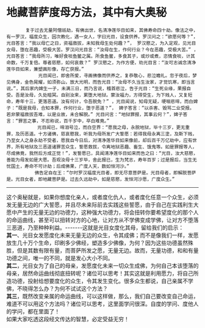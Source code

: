 # 地藏菩萨度母方法，其中有大奥秘

		   复于过去无量阿僧祇劫，有佛出世，名清净莲华目如来，其佛寿命四十劫。像法之中，有一罗汉，福度众生，因次教化，遇一女人，字曰光目，设食供养。罗汉问之：“欲愿何等？”， 光目答言：“我以母亡之日，资福救拔，未知我母生处何趣？”， 罗汉愍之，为入定观，见光目女母，堕在恶趣，受极大苦。罗汉问光目言：“汝母在生，作何行业？今在恶趣，受极大苦。” ，光目答言：“我母所习，唯好食啖鱼鳖之属。所食鱼鳖，多食其子，或炒或煮，恣情食啖，计其命数，千万复倍。尊者慈愍，如何哀救？” 罗汉愍之，为作方便，劝光目言：“汝可志诚念清净莲华目如来，兼塑画形像，存亡获报。”  
		   　   光目闻已，即舍所爱，寻画佛像而供养之，复恭敬心，悲泣瞻礼。忽于夜后，梦见佛身，金色晃耀，如须弥山，放大光明，而告光目：“汝母不久当生汝家，才觉饥寒，即当言说。”，其后家内婢生一子，未满三日，而乃言说，稽首悲泣，告于光目：“生死业缘，果报自受。吾是汝母，久处暗冥。自别汝来，累堕大地狱。蒙汝福力，方得受生，为下贱人，又复短命，寿年十三，更落恶道。汝有何计，令吾脱免？” ，光目闻说，知母无疑，哽咽悲啼，而白婢子：“既是我母，合知本罪，作何行业，堕于恶道？”， 婢子答言：“以杀害、毁骂二业受报。若非蒙福救拔吾难，以是业故，未合解脱。” 光目问言：“地狱罪报，其事云何？”，婢子答言：“罪苦之事，不忍称说，百千岁中，卒白难竟。”  
		   　　 光目闻已，啼泪号泣，而白空界：“愿我之母，永脱地狱，毕十三岁，更无重罪，及历恶道。十方诸佛，慈哀愍我，听我为母所发广大誓愿：若得我母永离三塗，及斯下贱，乃至女人之身永劫不受者，愿我自今日后，对清净莲华目如来像前，却后百千万亿劫中，应有世界，所有地狱及三恶道诸罪苦众生，誓愿救拔，令离地狱恶趣、畜生、饿鬼等。如是罪报等人，尽成佛竟，我然后方成正觉！”，发誓愿已，具闻清净莲华目如来而告之曰：“光目，汝大慈愍，善能为母发如是大愿。吾观汝母十三岁毕，舍此报已，生为梵志，寿年百岁；过是报后，当生无忧国土，寿命不可计劫；后成佛果，广度人天，数如恒河沙。”  
		   　　佛告定自在王：“尔时罗汉福度光目者，即无尽意菩萨是。光目母者，即解脱菩萨是。光目女者，即地藏菩萨是。过去久远劫中，如是慈愍，发恒河沙愿，广度众生。”
		   
---

这个奥秘就是，如果你想度化亲人，或者度化仇人，或者度化任意一个众生，必须发无量无边的广大誓愿，并且尽未来际前去实践这些誓愿，由于自己在实践利生大愿中产生的无量无边的功德力，这种强大功德力，将会扭转你要希望度化的那个人的命运曲线，甚至可以扭转对方的心地，让对方从不学佛变成学佛，让对方不堕落三恶道，乃至种种利益。-------这就是光目女度化其母，留给我们的启示：  
**其一**、光目女发愿度化未来无量无边的众生，令其成佛；而不是像我们一样，发愿放生几十万个生命，印刷多少佛经，塑造多少佛像，为何？因为这些功德虽然殊胜，但是其数有限有量，而菩萨所发之愿，无量无边。故而，无量功德，和和有量功德之间，唯一的不同，就是发心大小不同。  
**其二**，光目女为了自己的母亲，发愿度化未来一切众生成佛，为何自己本该堕落的母亲，居然命运曲线彻底扭转呢？诸位可以思考！其实这就是利用愿力，将自己所造功德，投射给想要度化的众生，令其发生变化。很多众生都说，自己亲属不学佛，不晓得怎么办？为何不试试这个方法？  
**其三**，既然改变亲属的命运曲线，可以这样做，那么，我们自己要改变自己命运，难道不可以用这个方法吗？诸位可以思考，这里面学问很深。自度的学问、度他人的学问，都在里面了！  
如果大家吃透这段经文传达的智慧，必定受益无穷！

